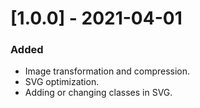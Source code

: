 # [1.0.0] - 2021-04-01

### Added

- Image transformation and compression.
- SVG optimization.
- Adding or changing classes in SVG.
